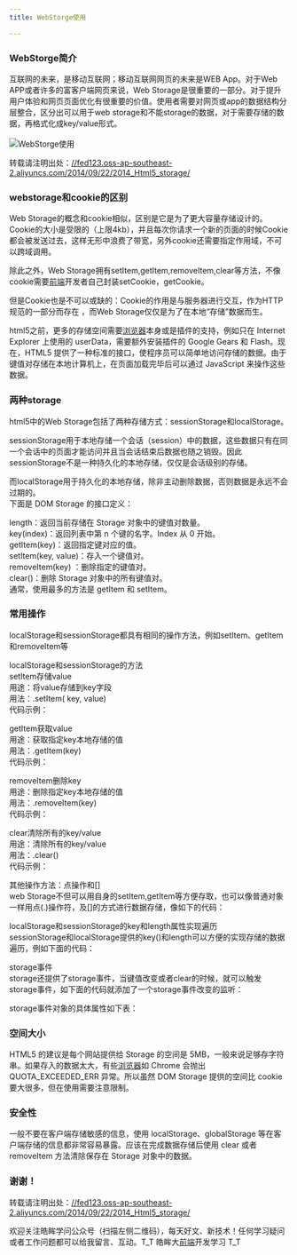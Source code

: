 ```yaml
---
title: WebStorge使用

---
```


### [][1]WebStorge简介

互联网的未来，是移动互联网；移动互联网网页的未来是WEB App。对于Web APP或者许多的富客户端网页来说，Web Storage是很重要的一部分。对于提升用户体验和网页页面优化有很重要的价值。使用者需要对网页或app的数据结构分层整合，区分出可以用于web storage和不能storage的数据，对于需要存储的数据，再格式化成key/value形式。  
<a></a>  
![WebStorge使用][2]

转载请注明出处：<a href="//fed123.oss-ap-southeast-2.aliyuncs.com/2014/09/22/2014_Html5_storage/" target="_blank" rel="external">//fed123.oss-ap-southeast-2.aliyuncs.com/2014/09/22/2014_Html5_storage/</a>

### [][3]webstorage和cookie的区别

Web Storage的概念和cookie相似，区别是它是为了更大容量存储设计的。Cookie的大小是受限的（上限4kb），并且每次你请求一个新的页面的时候Cookie都会被发送过去，这样无形中浪费了带宽，另外cookie还需要指定作用域，不可以跨域调用。

除此之外，Web Storage拥有setItem,getItem,removeItem,clear等方法，不像cookie需要[前端](https://www.w3cdoc.com)开发者自己封装setCookie，getCookie。

但是Cookie也是不可以或缺的：Cookie的作用是与服务器进行交互，作为HTTP规范的一部分而存在 ，而Web Storage仅仅是为了在本地“存储”数据而生。

html5之前，更多的存储空间需要[浏览器](https://www.w3cdoc.com)本身或是插件的支持，例如只在 Internet Explorer 上使用的 userData，需要额外安装插件的 Google Gears 和 Flash。现在，HTML5 提供了一种标准的接口，使程序员可以简单地访问存储的数据。由于键值对存储在本地计算机上，在页面加载完毕后可以通过 JavaScript 来操作这些数据。

### [][4]两种storage

html5中的Web Storage包括了两种存储方式：sessionStorage和localStorage。

sessionStorage用于本地存储一个会话（session）中的数据，这些数据只有在同一个会话中的页面才能访问并且当会话结束后数据也随之销毁。因此sessionStorage不是一种持久化的本地存储，仅仅是会话级别的存储。

而localStorage用于持久化的本地存储，除非主动删除数据，否则数据是永远不会过期的。  
下面是 DOM Storage 的接口定义：

length：返回当前存储在 Storage 对象中的键值对数量。  
key(index)：返回列表中第 n 个键的名字。Index 从 0 开始。  
getItem(key)：返回指定键对应的值。  
setItem(key, value)：存入一个键值对。  
removeItem(key) ：删除指定的键值对。  
clear()：删除 Storage 对象中的所有键值对。  
通常，使用最多的方法是 getItem 和 setItem。

### [][5]常用操作

localStorage和sessionStorage都具有相同的操作方法，例如setItem、getItem和removeItem等

localStorage和sessionStorage的方法  
setItem存储value  
用途：将value存储到key字段  
用法：.setItem( key, value)  
代码示例：

getItem获取value  
用途：获取指定key本地存储的值  
用法：.getItem(key)  
代码示例：

removeItem删除key  
用途：删除指定key本地存储的值  
用法：.removeItem(key)  
代码示例：

clear清除所有的key/value  
用途：清除所有的key/value  
用法：.clear()  
代码示例：

其他操作方法：点操作和[]  
web Storage不但可以用自身的setItem,getItem等方便存取，也可以像普通对象一样用点(.)操作符，及[]的方式进行数据存储，像如下的代码：

localStorage和sessionStorage的key和length属性实现遍历  
sessionStorage和localStorage提供的key()和length可以方便的实现存储的数据遍历，例如下面的代码：

storage事件  
storage还提供了storage事件，当键值改变或者clear的时候，就可以触发storage事件，如下面的代码就添加了一个storage事件改变的监听：

storage事件对象的具体属性如下表：

### [][6]空间大小

HTML5 的建议是每个网站提供给 Storage 的空间是 5MB，一般来说足够存字符串。如果存入的数据太大，有些[浏览器](https://www.w3cdoc.com)如 Chrome 会抛出 QUOTA\_EXCEEDED\_ERR 异常。所以虽然 DOM Storage 提供的空间比 cookie 要大很多，但在使用需要注意限制。

### [][7]安全性

一般不要在客户端存储敏感的信息，使用 localStorage、globalStorage 等在客户端存储的信息都非常容易暴露。应该在完成数据存储后使用 clear 或者 removeItem 方法清除保存在 Storage 对象中的数据。

### [][8]谢谢！

转载请注明出处：<a href="//fed123.oss-ap-southeast-2.aliyuncs.com/2014/09/22/2014_Html5_storage/" target="_blank" rel="external">//fed123.oss-ap-southeast-2.aliyuncs.com/2014/09/22/2014_Html5_storage/</a>

欢迎关注皓眸学问公众号（扫描左侧二维码），每天好文、新技术！任何学习疑问或者工作问题都可以给我留言、互动。T\_T 皓眸大[前端](https://www.w3cdoc.com)开发学习 T\_T

 [1]: //fed123.oss-ap-southeast-2.aliyuncs.com/2014/09/22/2014_Html5_storage/#WebStorge简介 "WebStorge简介"
 [2]: //fed123.oss-ap-southeast-2.aliyuncs.com/wp-content/uploads/2017/08/storage.jpg
 [3]: //fed123.oss-ap-southeast-2.aliyuncs.com/2014/09/22/2014_Html5_storage/#webstorage和cookie的区别 "webstorage和cookie的区别"
 [4]: //fed123.oss-ap-southeast-2.aliyuncs.com/2014/09/22/2014_Html5_storage/#两种storage "两种storage"
 [5]: //fed123.oss-ap-southeast-2.aliyuncs.com/2014/09/22/2014_Html5_storage/#常用操作 "常用操作"
 [6]: //fed123.oss-ap-southeast-2.aliyuncs.com/2014/09/22/2014_Html5_storage/#空间大小 "空间大小"
 [7]: //fed123.oss-ap-southeast-2.aliyuncs.com/2014/09/22/2014_Html5_storage/#安全性 "安全性"
 [8]: //fed123.oss-ap-southeast-2.aliyuncs.com/2014/09/22/2014_Html5_storage/#谢谢！ "谢谢！"
